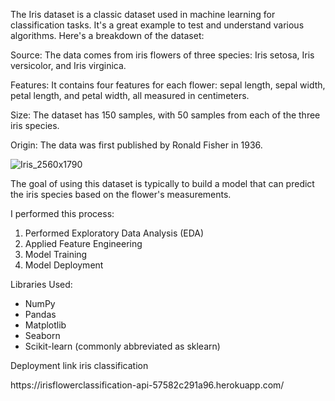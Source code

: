The Iris dataset is a classic dataset used in machine learning for classification tasks. It's a great example to test and understand various algorithms. Here's a breakdown of the dataset:

<p>Source: The data comes from iris flowers of three species: Iris setosa, Iris versicolor, and Iris virginica.</p>
<p>Features: It contains four features for each flower: sepal length, sepal width, petal length, and petal width, all measured in centimeters.</p>
<p>Size: The dataset has 150 samples, with 50 samples from each of the three iris species.</p>
<p>Origin: The data was first published by Ronald Fisher in 1936.</p>

![Iris_2560x1790](https://github.com/Santhosh-RP/Iris-classificaation/assets/109569208/bb6d791d-58ad-436b-9071-cbfb40282425)


The goal of using this dataset is typically to build a model that can predict the iris species based on the flower's measurements. 

<p>I performed this process:</p>

<ol>
<li>Performed Exploratory Data Analysis (EDA)</li>
<li>Applied Feature Engineering</li>
<li>Model Training</li>
<li>Model Deployment</li>
</ol>

<p>Libraries Used:</p>

<ul>
<li>NumPy</li>
<li>Pandas</li>
<li>Matplotlib</li>
<li>Seaborn</li>
<li>Scikit-learn (commonly abbreviated as sklearn)</li>
</ul>

<p>Deployment link iris classification</p>
https://irisflowerclassification-api-57582c291a96.herokuapp.com/
